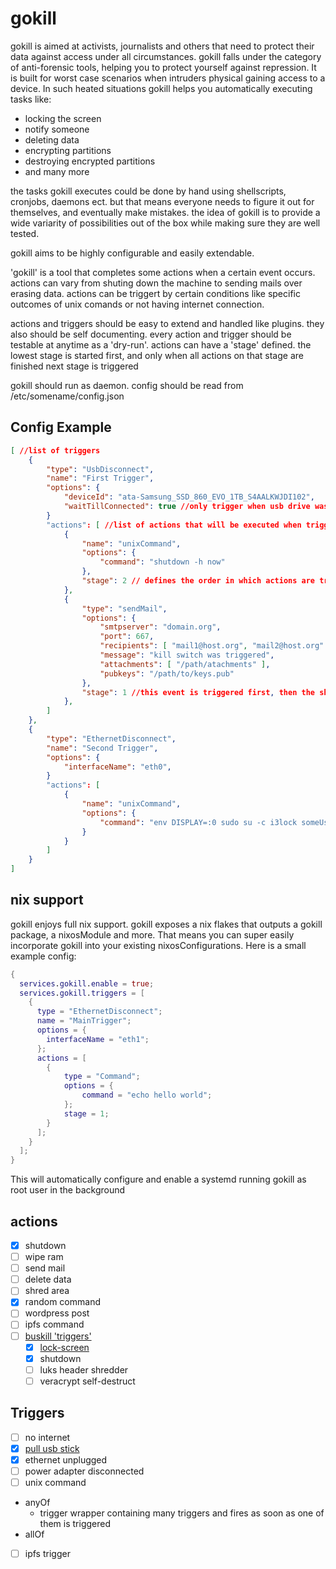 # gokill

gokill is aimed at activists, journalists and others that need to protect their data against access under all circumstances.
gokill falls under the category of anti-forensic tools, helping you to protect yourself against repression.
It is built for worst case scenarios when intruders physical gaining access to a device.
In such heated situations gokill helps you automatically executing tasks like:
- locking the screen 
- notify someone
- deleting data
- encrypting partitions 
- destroying encrypted partitions
- and many more

the tasks gokill executes could be done by hand using shellscripts, cronjobs, daemons ect.
but that means everyone needs to figure it out for themselves, and eventually make mistakes.
the idea of gokill is to provide a wide variarity of possibilities out of the box while making sure they are well tested.


gokill aims to be highly configurable and easily extendable.

'gokill' is a tool that completes some actions when a certain event occurs.
actions can vary from shuting down the machine to sending mails over erasing data.
actions can be triggert by certain conditions like specific outcomes of unix
comands or not having internet connection.

actions and triggers should be easy to extend and handled like plugins. they
also should be self documenting.
every action and trigger should be testable at anytime as a 'dry-run'.
actions can have a 'stage' defined. the lowest stage is started first,
and only when all actions on that stage are finished next stage is triggered

gokill should run as daemon. config should be read from /etc/somename/config.json

## Config Example
``` json
[ //list of triggers
    {
		"type": "UsbDisconnect",
		"name": "First Trigger",
		"options": {
			"deviceId": "ata-Samsung_SSD_860_EVO_1TB_S4AALKWJDI102",
			"waitTillConnected": true //only trigger when usb drive was actually attached before
		}
        "actions": [ //list of actions that will be executed when triggered
            {
                "name": "unixCommand",
                "options": {
                    "command": "shutdown -h now"
                },
                "stage": 2 // defines the order in which actions are triggered.
            },
            {
                "type": "sendMail",
                "options": {
                    "smtpserver": "domain.org",
                    "port": 667,
                    "recipients": [ "mail1@host.org", "mail2@host.org" ],
                    "message": "kill switch was triggered",
                    "attachments": [ "/path/atachments" ],
                    "pubkeys": "/path/to/keys.pub"
                },
                "stage": 1 //this event is triggered first, then the shutdown
            },
        ]
    },
    {
		"type": "EthernetDisconnect",
		"name": "Second Trigger",
		"options": {
			"interfaceName": "eth0",
		}
        "actions": [
            {
                "name": "unixCommand",
                "options": {
                    "command": "env DISPLAY=:0 sudo su -c i3lock someUser"
                }
            }
        ]
    }
]
```

## nix support

gokill enjoys full nix support. gokill exposes a nix flakes that outputs a gokill package, a nixosModule and more.
That means you can super easily incorporate gokill into your existing nixosConfigurations. 
Here is a small example config:

``` nix
{
  services.gokill.enable = true;
  services.gokill.triggers = [
    {
      type = "EthernetDisconnect";
      name = "MainTrigger";
      options = {
        interfaceName = "eth1";
      };
      actions = [
        {
            type = "Command";
            options = {
                command = "echo hello world";
            };
            stage = 1;
        }
      ];
    }
  ];
}
```

This will automatically configure and enable a systemd running gokill as root user in the background

## actions
- [x] shutdown
- [ ] wipe ram
- [ ] send mail
- [ ] delete data
- [ ] shred area
- [x] random command
- [ ] wordpress post
- [ ] ipfs command
- [ ] [buskill 'triggers'](https://github.com/BusKill/awesome-buskill-triggers)
    - [x] [lock-screen](https://github.com/BusKill/buskill-linux/tree/master/triggers)
    - [x] shutdown
    - [ ] luks header shredder
    - [ ] veracrypt self-destruct

## Triggers
- [ ] no internet
- [x] [pull usb stick](https://github.com/deepakjois/gousbdrivedetector/blob/master/usbdrivedetector_linux.go)
- [x] ethernet unplugged
- [ ] power adapter disconnected
- [ ] unix command
- anyOf
    - trigger wrapper containing many triggers and fires as soon as one of them
      is triggered
- allOf
- [ ] ipfs trigger
